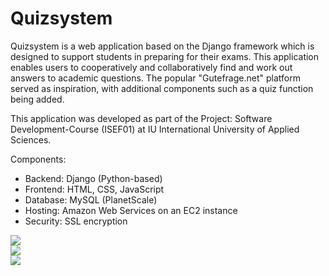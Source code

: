 # Quizsystem

Quizsystem is a web application based on the Django framework which is designed to support students in preparing for their exams. This application enables users to cooperatively and collaboratively find and work out answers to academic questions. The popular "Gutefrage.net" platform served as inspiration, with additional components such as a quiz function being added.

This application was developed as part of the Project: Software Development-Course (ISEF01) at IU International University of Applied Sciences.

Components:
* Backend: Django (Python-based)
* Frontend: HTML, CSS, JavaScript
* Database: MySQL (PlanetScale)
* Hosting: Amazon Web Services on an EC2 instance
* Security: SSL encryption

<img src="https://github.com/eckesru/Quizsystem/assets/38622979/c0836130-349c-4b11-bb3b-50c6e3d170e2">
<br>
<img src="https://github.com/eckesru/Quizsystem/assets/38622979/2ea10f53-0b7e-419c-ae88-0709f6de5d55">
<br>
<img src="https://github.com/eckesru/Quizsystem/assets/38622979/f4f37275-16d3-4761-8ac5-f7ce4ff0e98a">
